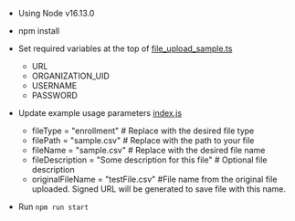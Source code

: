 * Using Node v16.13.0
* npm install
* Set required variables at the top of [file_upload_sample.ts](file_upload_sample.ts)
    * URL
    * ORGANIZATION_UID
    * USERNAME
    * PASSWORD
* Update example usage parameters [index.js](index.js)
    * fileType = "enrollment"  # Replace with the desired file type
    * filePath = "sample.csv"  # Replace with the path to your file
    * fileName = "sample.csv"  # Replace with the desired file name
    * fileDescription = "Some description for this file"  # Optional file description
    * originalFileName = "testFile.csv" #File name from the original file uploaded. Signed URL will be generated to save file with this name.


* Run `npm run start`